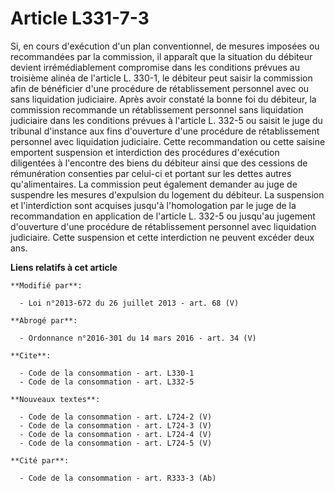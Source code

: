 # Article L331-7-3

Si, en cours d'exécution d'un plan conventionnel, de mesures imposées ou recommandées par la commission, il apparaît que la
situation du débiteur devient irrémédiablement compromise dans les conditions prévues au troisième alinéa de l'article L.
330-1, le débiteur peut saisir la commission afin de bénéficier d'une procédure de rétablissement personnel avec ou sans
liquidation judiciaire. Après avoir constaté la bonne foi du débiteur, la commission recommande un rétablissement personnel
sans liquidation judiciaire dans les conditions prévues à l'article L. 332-5 ou saisit le juge du tribunal d'instance aux
fins d'ouverture d'une procédure de rétablissement personnel avec liquidation judiciaire. Cette recommandation ou cette
saisine emportent suspension et interdiction des procédures d'exécution diligentées à l'encontre des biens du débiteur ainsi
que des cessions de rémunération consenties par celui-ci et portant sur les dettes autres qu'alimentaires. La commission peut
également demander au juge de suspendre les mesures d'expulsion du logement du débiteur. La suspension et l'interdiction sont
acquises jusqu'à l'homologation par le juge de la recommandation en application de l'article L. 332-5 ou jusqu'au jugement
d'ouverture d'une procédure de rétablissement personnel avec liquidation judiciaire. Cette suspension et cette interdiction
ne peuvent excéder deux ans.

**Liens relatifs à cet article**

	**Modifié par**:

	  - Loi n°2013-672 du 26 juillet 2013 - art. 68 (V)

	**Abrogé par**:

	  - Ordonnance n°2016-301 du 14 mars 2016 - art. 34 (V)

	**Cite**:

	  - Code de la consommation - art. L330-1
	  - Code de la consommation - art. L332-5

	**Nouveaux textes**:

	  - Code de la consommation - art. L724-2 (V)
	  - Code de la consommation - art. L724-3 (V)
	  - Code de la consommation - art. L724-4 (V)
	  - Code de la consommation - art. L724-5 (V)

	**Cité par**:

	  - Code de la consommation - art. R333-3 (Ab)
